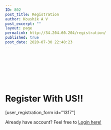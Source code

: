 ```yaml
---
ID: 802
post_title: Registration
author: Koushik A V
post_excerpt: ""
layout: page
permalink: http://34.204.60.204/registration/
published: true
post_date: 2020-07-30 22:48:23
---
```

<h1><br><br><br>Register With US!!</h1>		
		<p>[user_registration_form id="1317"]</p><p>Already have account? Feel free to <a href="https://confrenzo.com/signin/">Login here!</a></p>